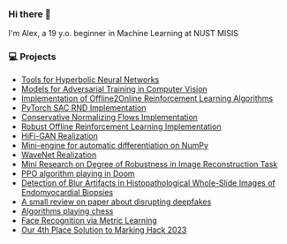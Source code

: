 ### Hi there 👋

I'm Alex, a 19 y.o. beginner in Machine Learning at NUST MISIS
<br>


### 💻 Projects
* [Tools for Hyperbolic Neural Networks](https://github.com/zzmtsvv/hyperbolic)
* [Models for Adversarial Training in Computer Vision](https://github.com/zzmtsvv/adversarial)
* [Implementation of Offline2Online Reinforcement Learning Algorithms](https://github.com/zzmtsvv/rl_task)
* [PyTorch SAC RND Implementation](https://github.com/zzmtsvv/sac_rnd)
* [Conservative Normalizing Flows Implementation](https://github.com/zzmtsvv/cnf)
* [Robust Offline Reinforcement Learning Implementation](https://github.com/zzmtsvv/rorl)
* [HiFi-GAN Realization](https://github.com/zzmtsvv/hifi-gan)
* [Mini-engine for automatic differentiation on NumPy](https://github.com/zzmtsvv/smaller_micrograd)
* [WaveNet Realization](https://github.com/zzmtsvv/wavenet-realization)
* [Mini Research on Degree of Robustness in Image Reconstruction Task](https://github.com/zzmtsvv/mil_task)
* [PPO algorithm playing in Doom](https://github.com/zzmtsvv/doom_rl)
* [Detection of Blur Artifacts in Histopathological Whole-Slide Images of Endomyocardial Biopsies](https://github.com/zzmtsvv/Blur_Artifacts_Detection)
* [A small review on paper about disrupting deepfakes](https://github.com/zzmtsvv/disrupting_deepfakes_review)
* [Algorithms playing chess](https://github.com/zzmtsvv/lichess-bot)
* [Face Recognition via Metric Learning](https://github.com/zzmtsvv/face_metric_learning)
* [Our 4th Place Solution to Marking Hack 2023](https://github.com/proton-bit/MarkingHack)


